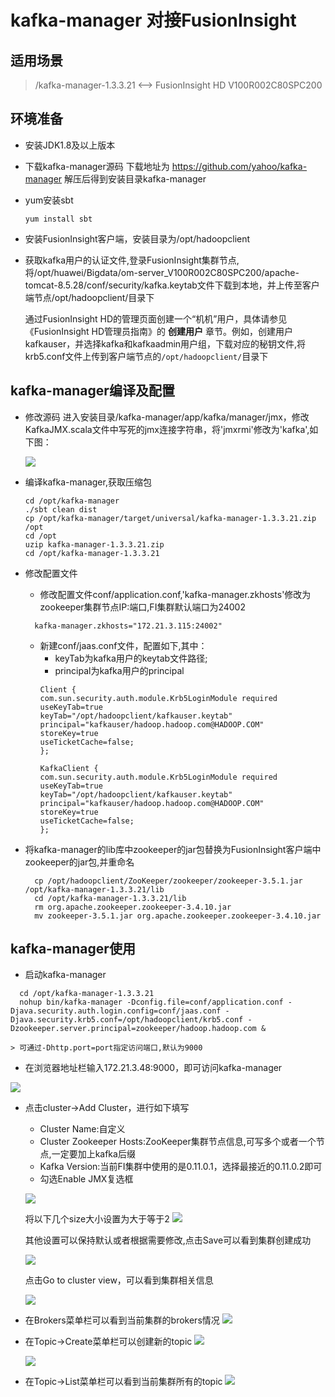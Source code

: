 # kafka-manager 对接FusionInsight

## 适用场景

>/kafka-manager-1.3.3.21 <--> FusionInsight HD V100R002C80SPC200

## 环境准备
  * 安装JDK1.8及以上版本

  * 下载kafka-manager源码
    下载地址为 https://github.com/yahoo/kafka-manager
    解压后得到安装目录kafka-manager

  * yum安装sbt
      ```
      yum install sbt
      ```
  * 安装FusionInsight客户端，安装目录为/opt/hadoopclient

  * 获取kafka用户的认证文件,登录FusionInsight集群节点,将/opt/huawei/Bigdata/om-server_V100R002C80SPC200/apache-tomcat-8.5.28/conf/security/kafka.keytab文件下载到本地，并上传至客户端节点/opt/hadoopclient/目录下

    通过FusionInsight HD的管理页面创建一个“机机”用户，具体请参见《FusionInsight HD管理员指南》的 **创建用户** 章节。例如，创建用户kafkauser，并选择kafka和kafkaadmin用户组，下载对应的秘钥文件,将krb5.conf文件上传到客户端节点的`/opt/hadoopclient/`目录下

## kafka-manager编译及配置

  * 修改源码
    进入安装目录/kafka-manager/app/kafka/manager/jmx，修改KafkaJMX.scala文件中写死的jmx连接字符串，将'jmxrmi'修改为'kafka',如下图：

    ![](assets/Using_kafka-manager_with_FusionInsight_HD_C80SPC200/001.png)

  * 编译kafka-manager,获取压缩包
      ```
      cd /opt/kafka-manager
      ./sbt clean dist
      cp /opt/kafka-manager/target/universal/kafka-manager-1.3.3.21.zip /opt
      cd /opt
      uzip kafka-manager-1.3.3.21.zip
      cd /opt/kafka-manager-1.3.3.21      
      ```
  * 修改配置文件
    - 修改配置文件conf/application.conf,'kafka-manager.zkhosts'修改为zookeeper集群节点IP:端口,FI集群默认端口为24002
    ```
      kafka-manager.zkhosts="172.21.3.115:24002"
    ```
    - 新建conf/jaas.conf文件，配置如下,其中：
      - keyTab为kafka用户的keytab文件路径;
      - principal为kafka用户的principal
      ```
      Client {
      com.sun.security.auth.module.Krb5LoginModule required
      useKeyTab=true
      keyTab="/opt/hadoopclient/kafkauser.keytab"
      principal="kafkauser/hadoop.hadoop.com@HADOOP.COM"
      storeKey=true
      useTicketCache=false;
      };

      KafkaClient {
      com.sun.security.auth.module.Krb5LoginModule required
      useKeyTab=true
      keyTab="/opt/hadoopclient/kafkauser.keytab"
      principal="kafkauser/hadoop.hadoop.com@HADOOP.COM"
      storeKey=true
      useTicketCache=false;
      };
      ```

  * 将kafka-manager的lib库中zookeeper的jar包替换为FusionInsight客户端中zookeeper的jar包,并重命名
    ```
      cp /opt/hadoopclient/ZooKeeper/zookeeper/zookeeper-3.5.1.jar /opt/kafka-manager-1.3.3.21/lib
      cd /opt/kafka-manager-1.3.3.21/lib
      rm org.apache.zookeeper.zookeeper-3.4.10.jar
      mv zookeeper-3.5.1.jar org.apache.zookeeper.zookeeper-3.4.10.jar
    ```

## kafka-manager使用
  * 启动kafka-manager
  ```
    cd /opt/kafka-manager-1.3.3.21
    nohup bin/kafka-manager -Dconfig.file=conf/application.conf -Djava.security.auth.login.config=conf/jaas.conf -Djava.security.krb5.conf=/opt/hadoopclient/krb5.conf -Dzookeeper.server.principal=zookeeper/hadoop.hadoop.com &
  ```
    > 可通过-Dhttp.port=port指定访问端口,默认为9000

  * 在浏览器地址栏输入172.21.3.48:9000，即可访问kafka-manager

  ![](assets/Using_kafka-manager_with_FusionInsight_HD_C80SPC200/002.png)

  * 点击cluster->Add Cluster，进行如下填写
    - Cluster Name:自定义
    - Cluster Zookeeper Hosts:ZooKeeper集群节点信息,可写多个或者一个节点,一定要加上kafka后缀
    - Kafka Version:当前FI集群中使用的是0.11.0.1，选择最接近的0.11.0.2即可
    - 勾选Enable JMX复选框

    ![](assets/Using_kafka-manager_with_FusionInsight_HD_C80SPC200/003.png)

    将以下几个size大小设置为大于等于2
    ![](assets/Using_kafka-manager_with_FusionInsight_HD_C80SPC200/004.png)

    其他设置可以保持默认或者根据需要修改,点击Save可以看到集群创建成功

    ![](assets/Using_kafka-manager_with_FusionInsight_HD_C80SPC200/005.png)

    点击Go to cluster view，可以看到集群相关信息

    ![](assets/Using_kafka-manager_with_FusionInsight_HD_C80SPC200/006.png)

 * 在Brokers菜单栏可以看到当前集群的brokers情况
    ![](assets/Using_kafka-manager_with_FusionInsight_HD_C80SPC200/007.png)

 * 在Topic->Create菜单栏可以创建新的topic
    ![](assets/Using_kafka-manager_with_FusionInsight_HD_C80SPC200/008.png)

    ![](assets/Using_kafka-manager_with_FusionInsight_HD_C80SPC200/009.png)

 * 在Topic->List菜单栏可以看到当前集群所有的topic
    ![](assets/Using_kafka-manager_with_FusionInsight_HD_C80SPC200/010.png)
